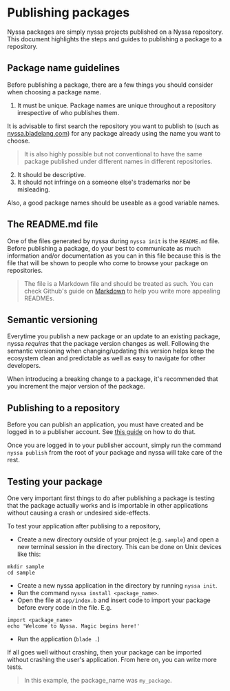 # Publishing packages

Nyssa packages are simply nyssa projects published on a Nyssa repository. This document highlights the steps and guides to publishing a package to a repository.

## Package name guidelines

Before publishing a package, there are a few things you should consider when choosing a package name.

1. It must be unique. Package names are unique throughout a repository irrespective of who publishes them. 
  
  It is advisable to first search the repository you want to publish to (such as [nyssa.bladelang.com](nyssa.bladelang.com)) for any package already using the name you want to choose. 
  
  > It is also highly possible but not conventional to have the same package published under different names in different repositories.
2. It should be descriptive.
3. It should not infringe on a someone else's trademarks nor be misleading.

Also, a good package names should be useable as a good variable names.

## The README.md file

One of the files generated by nyssa during `nyssa init` is the `README.md` file. Before publishing a package, do your best to communicate as much information and/or documentation as you can in this file because this is the file that will be shown to people who come to browse your package on repositories.

> The file is a Markdown file and should be treated as such. You can check Github's guide on [Markdown](https://guides.github.com/features/mastering-markdown/#what) to help you write more appealing READMEs.

## Semantic versioning

Everytime you publish a new package or an update to an existing package, nyssa _requires_ that the package version changes as well. Following the semantic versioning when changing/updating this version helps keep the ecosystem clean and predictable as well as easy to navigate for other developers.

When introducing a breaking change to a package, it's recommended that you increment the major version of the package.

## Publishing to a repository

Before you can publish an application, you must have created and be logged in to a publisher account. See [this guide](/docs/publishers-account) on how to do that.

Once you are logged in to your publisher account, simply run the command `nyssa publish` from the root of your package and nyssa will take care of the rest.

## Testing your package

One very important first things to do after publishing a package is testing that the package actually works and is importable in other applications without causing a crash or undesired side-effects.

To test your application after publising to a repository,

- Create a new directory outside of your project (e.g. `sample`) and open a new terminal session in the directory. This can be done on Unix devices like this:

```
mkdir sample
cd sample
```

- Create a new nyssa application in the directory by running `nyssa init`.
- Run the command `nyssa install <package_name>`.
- Open the file at `app/index.b` and insert code to import your package before every code in the file. E.g.

```blade
import <package_name>
echo 'Welcome to Nyssa. Magic begins here!'
```

- Run the application (`blade .`)

If all goes well without crashing, then your package can be imported without crashing the user's application. From here on, you can write more tests.

> In this example, the package_name was `my_package`.
